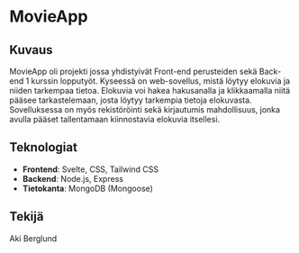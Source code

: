 # MovieApp

## Kuvaus
MovieApp oli projekti jossa yhdistyivät Front-end perusteiden sekä Back-end 1 kurssin lopputyöt. Kyseessä on web-sovellus, mistä löytyy elokuvia ja niiden tarkempaa tietoa. Elokuvia voi hakea hakusanalla ja klikkaamalla niitä pääsee tarkastelemaan, josta löytyy tarkempia tietoja elokuvasta. Sovelluksessa on myös rekistöröinti sekä kirjautumis mahdollisuus, jonka avulla pääset tallentamaan kiinnostavia elokuvia itsellesi.

## Teknologiat

- **Frontend**: Svelte, CSS, Tailwind CSS
- **Backend**: Node.js, Express
- **Tietokanta**: MongoDB (Mongoose)

## Tekijä
Aki Berglund

